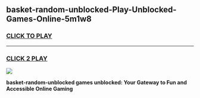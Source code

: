 
## basket-random-unblocked-Play-Unblocked-Games-Online-5m1w8
<h3>
<a href="https://premium76.site?title=basket-random-unblocked&ref=25A">CLICK TO PLAY</a></h3>
<hr>

<h3>
<a href="https://premium76.site?title=basket-random-unblocked&ref=25A">CLICK 2 PLAY</a>
  
</h3>

<a href="https://premium76.site?title=basket-random-unblocked&ref=25A"><img src="https://clearcache.store/games.png"></a>


**basket-random-unblocked games unblocked: Your Gateway to Fun and Accessible Online Gaming**
